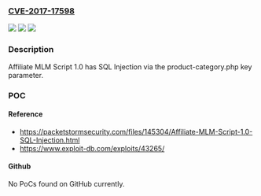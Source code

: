 ### [CVE-2017-17598](https://cve.mitre.org/cgi-bin/cvename.cgi?name=CVE-2017-17598)
![](https://img.shields.io/static/v1?label=Product&message=n%2Fa&color=blue)
![](https://img.shields.io/static/v1?label=Version&message=n%2Fa&color=blue)
![](https://img.shields.io/static/v1?label=Vulnerability&message=n%2Fa&color=brighgreen)

### Description

Affiliate MLM Script 1.0 has SQL Injection via the product-category.php key parameter.

### POC

#### Reference
- https://packetstormsecurity.com/files/145304/Affiliate-MLM-Script-1.0-SQL-Injection.html
- https://www.exploit-db.com/exploits/43265/

#### Github
No PoCs found on GitHub currently.

